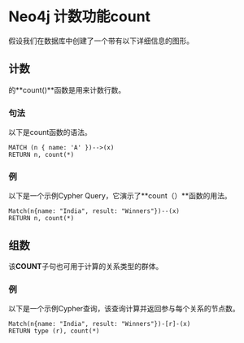 # Neo4j 计数功能count

假设我们在数据库中创建了一个带有以下详细信息的图形。

## 计数

的**count()**函数是用来计数行数。

### 句法

以下是count函数的语法。

```cql
MATCH (n { name: 'A' })-->(x) 
RETURN n, count(*) 
```

### 例

以下是一个示例Cypher Query，它演示了**count（）**函数的用法。

```cql
Match(n{name: "India", result: "Winners"})--(x)  
RETURN n, count(*) 
```

## 组数

该**COUNT**子句也可用于计算的关系类型的群体。

### 例

以下是一个示例Cypher查询，该查询计算并返回参与每个关系的节点数。

```cql
Match(n{name: "India", result: "Winners"})-[r]-(x)  
RETURN type (r), count(*) 
```
